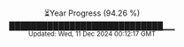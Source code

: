 <p align="center">
⏳Year Progress (94.26 %)<br>
████████████████████████████▁▁ <br>
<sub>Updated: Wed, 11 Dec 2024 00:12:17 GMT</sub>
</p>

